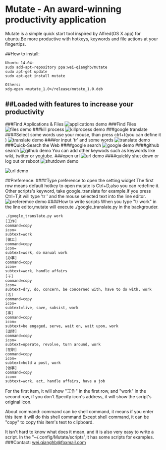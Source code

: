 Mutate - An award-winning productivity application
======

Mutate is a simple quick start tool inspired by Alfred(OS X app) for ubuntu.Be more productive with hotkeys, keywords and file actions at your fingertips.
 
##How to install:

    Ubuntu 14.04:
    sudo add-apt-repository ppa:wei-qianghb/mutate
    sudo apt-get update
    sudo apt-get install mutate

    Others:
    xdg-open <mutate_1.0>/release/mutate_1.0.deb
	
##Loaded with features to increase your productivity
----
###Find Applications & Files
![applications demo](http://i.imgur.com/dyNHVwU.png)
###Find Files
![files demo](http://i.imgur.com/4Jx878l.png)
###kill process
![killprocess demo](http://i.imgur.com/XSciIex.png)
###google translate
####Select some words use your mouse, than press ctrl+t(you can define it )
![translate demo](http://i.imgur.com/kB4YSqU.jpg)
####or input 'tr' and some words
![translate demo](http://i.imgur.com/gycjZeY.png)
###Quick-Search the Web
####google search
![google demo](http://i.imgur.com/oRtXJBu.png)
####github search
![github demo](http://i.imgur.com/oIVCSqS.png)
You can add other keywods such as keywords like wiki, twitter or youtube.
###open url
![url demo](http://i.imgur.com/2JFFMZz.png)
####quickly shut down or log out or reboot
![shutdown demo](http://i.imgur.com/yvyyUDb.png)


![url demo](http://i.imgur.com/bnBvfgw.png)

##Preference:
####Type preference to open the setting widget
The first row means default hotkey to open mutate is Ctrl+D,also you can redefine it.
Other scripts's keyword, take google_translate for example.If you press Ctrl+T,it will type 'tr ' and the mouse selected text into the line editor.
![preferemce demo](http://i.imgur.com/1hHLY6r.png)
####How to write scripts
When you type "tr work" in the line editor,mutate will execute ./google_translate.py in the backgrouder.
```
./google_translate.py work
[工作]
command=copy
icon=
subtext=work
[做工]
command=copy
icon=
subtext=work, do manual work
[办事]
command=copy
icon=
subtext=work, handle affairs
[干]
command=copy
icon=
subtext=dry, do, concern, be concerned with, have to do with, work
[活]
command=copy
icon=
subtext=live, save, subsist, work
[事]
command=copy
icon=
subtext=be engaged, serve, wait on, wait upon, work
[运转]
command=copy
icon=
subtext=operate, revolve, turn around, work
[在职]
command=copy
icon=
subtext=hold a post, work
[做事]
command=copy
icon=
subtext=work, act, handle affairs, have a job
```

For the first item, it will show "工作" in the first row, and "work" in the second row, if you don't Specify icon's address, it will show the script's original icon.

About command:
command can be shell command, it means if you enter this item it will do this shell command.Except shell command, it can be "copy" to copy this item's text to clipboard.

It isn't hard to know what does it mean, and it is also very easy to write a script.
In the "~/.config/Mutate/scripts",it has some scripts for examples.
###Contact: wei.qianghb@foxmail.com

